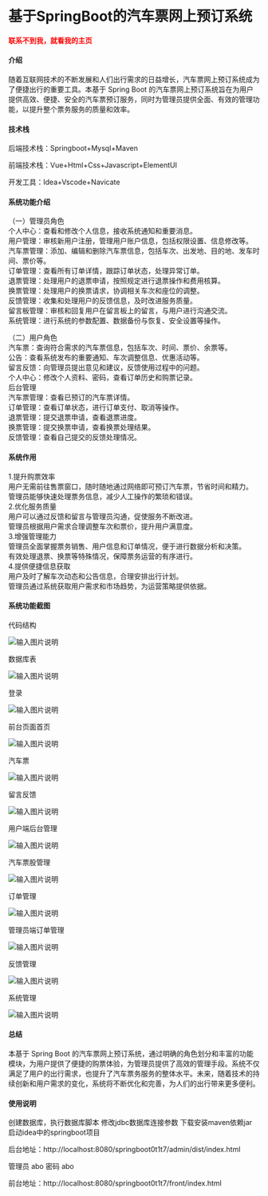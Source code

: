 # 基于SpringBoot的汽车票网上预订系统

<h4 style='color:red'>联系不到我，就看我的主页 </h4> 
 
#### 介绍

随着互联网技术的不断发展和人们出行需求的日益增长，汽车票网上预订系统成为了便捷出行的重要工具。本基于 Spring Boot 的汽车票网上预订系统旨在为用户提供高效、便捷、安全的汽车票预订服务，同时为管理员提供全面、有效的管理功能，以提升整个票务服务的质量和效率。

#### 技术栈

后端技术栈：Springboot+Mysql+Maven

前端技术栈：Vue+Html+Css+Javascript+ElementUI

开发工具：Idea+Vscode+Navicate

#### 系统功能介绍

（一）管理员角色  
个人中心：查看和修改个人信息，接收系统通知和重要消息。  
用户管理：审核新用户注册，管理用户账户信息，包括权限设置、信息修改等。  
汽车票管理：添加、编辑和删除汽车票信息，包括车次、出发地、目的地、发车时间、票价等。  
订单管理：查看所有订单详情，跟踪订单状态，处理异常订单。  
退票管理：处理用户的退票申请，按照规定进行退票操作和费用核算。  
换票管理：处理用户的换票请求，协调相关车次和座位的调整。    
反馈管理：收集和处理用户的反馈信息，及时改进服务质量。  
留言板管理：审核和回复用户在留言板上的留言，与用户进行沟通交流。  
系统管理：进行系统的参数配置、数据备份与恢复、安全设置等操作。  

（二）用户角色  
汽车票：查询符合需求的汽车票信息，包括车次、时间、票价、余票等。  
公告：查看系统发布的重要通知、车次调整信息、优惠活动等。  
留言反馈：向管理员提出意见和建议，反馈使用过程中的问题。  
个人中心：修改个人资料、密码，查看订单历史和购票记录。  
后台管理  
汽车票管理：查看已预订的汽车票详情。  
订单管理：查看订单状态，进行订单支付、取消等操作。  
退票管理：提交退票申请，查看退票进度。  
换票管理：提交换票申请，查看换票处理结果。  
反馈管理：查看自己提交的反馈处理情况。  

#### 系统作用

1.提升购票效率  
用户无需前往售票窗口，随时随地通过网络即可预订汽车票，节省时间和精力。  
管理员能够快速处理票务信息，减少人工操作的繁琐和错误。  
2.优化服务质量  
用户可以通过反馈和留言与管理员沟通，促使服务不断改进。  
管理员根据用户需求合理调整车次和票价，提升用户满意度。  
3.增强管理能力  
管理员全面掌握票务销售、用户信息和订单情况，便于进行数据分析和决策。  
有效处理退票、换票等特殊情况，保障票务运营的有序进行。  
4.提供便捷信息获取  
用户及时了解车次动态和公告信息，合理安排出行计划。  
管理员通过系统获取用户需求和市场趋势，为运营策略提供依据。  

#### 系统功能截图

代码结构

![输入图片说明](images/421de6ea8b70a58a0199b1445201463.png)

数据库表

![输入图片说明](images/15e9a3b79e308264eef40f3013520a6.png)

登录

![输入图片说明](images/31bafdf979947b4996015fc619d0320.png)

前台页面首页

![输入图片说明](images/58d1694b349726de28c2f1b74ee910c.png)

汽车票

![输入图片说明](images/620280890cf4105a10ace15ac08b39c.png)

留言反馈

![输入图片说明](images/e0f0a5a73993938ab4777c1353c1a12.png)

用户端后台管理

![输入图片说明](images/8499ad4739e7e27e9e787c3f4f46caf.png)

汽车票股管理

![输入图片说明](images/d0eb7fc6ec05910c82162c132c99b00.png)

订单管理

![输入图片说明](images/1bd8706770456e6d92646f5eaf9233e.png)

管理员端订单管理

![输入图片说明](images/0e9952c7ef48262209ff0e1741bc98a.png)

反馈管理

![输入图片说明](images/ab5fa7446e9a95620235102e2c793a7.png)

系统管理

![输入图片说明](images/3563ea4d3d2b59dc59bbb69b6f02226.png)

#### 总结

本基于 Spring Boot 的汽车票网上预订系统，通过明确的角色划分和丰富的功能模块，为用户提供了便捷的购票体验，为管理员提供了高效的管理手段。系统不仅满足了用户的出行需求，也提升了汽车票务服务的整体水平。未来，随着技术的持续创新和用户需求的变化，系统将不断优化和完善，为人们的出行带来更多便利。


#### 使用说明

创建数据库，执行数据库脚本 修改jdbc数据库连接参数 下载安装maven依赖jar 启动idea中的springboot项目

后台地址：http://localhost:8080/springboot0t1t7/admin/dist/index.html

管理员  abo 密码 abo

前台地址：http://localhost:8080/springboot0t1t7/front/index.html

